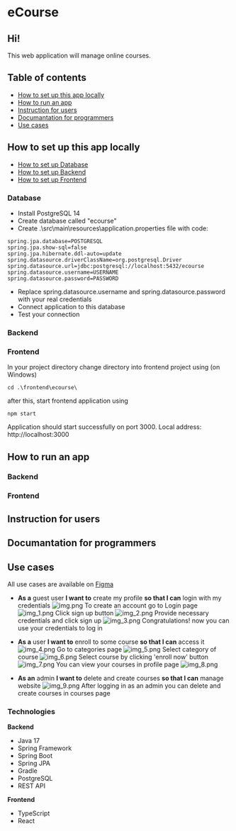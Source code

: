 # eCourse

## Hi!
This web application will manage online courses.

## Table of contents
* [How to set up this app locally](#How-to-set-up-this-app-locally)
* [How to run an app](#How-to-run-an-app)
* [Instruction for users](#Instruction-for-users)
* [Documantation for programmers](#Documantation-for-programmers)
* [Use cases](#Use-cases)

## How to set up this app locally

* [How to set up Database](#Database)
* [How to set up Backend](#Backend)
* [How to set up Frontend](#Frontend)

### Database

* Install PostgreSQL 14 
* Create database called "ecourse"
* Create .\src\main\resources\application.properties file with code:
``` 
spring.jpa.database=POSTGRESQL
spring.jpa.show-sql=false
spring.jpa.hibernate.ddl-auto=update
spring.datasource.driverClassName=org.postgresql.Driver
spring.datasource.url=jdbc:postgresql://localhost:5432/ecourse
spring.datasource.username=USERNAME
spring.datasource.password=PASSWORD
```
* Replace spring.datasource.username and spring.datasource.password with your real credentials
* Connect application to this database
* Test your connection

### Backend

### Frontend

In your project directory change directory into frontend project using (on Windows)
```bash=
cd .\frontend\ecourse\ 
```
after this, start frontend application using
```bash=
npm start
```
Application should start successfully on port 3000. Local address: http://localhost:3000
## How to run an app

### Backend

### Frontend

## Instruction for users

## Documantation for programmers

## Use cases
All use cases are available on [Figma](https://www.figma.com/file/aduqkrC7mxm79UCrxeZWGy/WNDTAW?node-id=2%3A51)
* **As a** guest user **I want to** create my profile **so that I can** login with my credentials
![img.png](readme-photos/img.png)
To create an account go to Login page
![img_1.png](readme-photos/img_1.png)
Click sign up button
![img_2.png](readme-photos/img_2.png)
Provide necessary credentials and click sign up
![img_3.png](readme-photos/img_3.png)
Congratulations! now you can use your credentials to log in



* **As a** user **I want to** enroll to some course **so that I can** access it
![img_4.png](readme-photos/img_4.png)
Go to categories page
![img_5.png](readme-photos/img_5.png)
Select category of course
![img_6.png](readme-photos/img_6.png)
Select course by clicking 'enroll now' button
![img_7.png](readme-photos/img_7.png)
You can view your courses in profile page
![img_8.png](readme-photos/img_8.png)



* **As an** admin **I want to** delete and create courses **so that I can** manage website 
![img_9.png](readme-photos/img_9.png)
After logging in as an admin you can delete and create courses in courses page

### Technologies

**Backend**
- Java 17
- Spring Framework
- Spring Boot
- Spring JPA
- Gradle
- PostgreSQL
- REST API

**Frontend**
- TypeScript
- React
